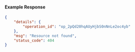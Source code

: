 <!-- Code generated for API Clients. DO NOT EDIT. -->

#### Example Response

```json
{
	"details": {
		"operation_id": "op_2pQd20hqAUyHjbS0nNnLe2oc4yb"
	},
	"msg": "Resource not found",
	"status_code": 404
}
```
